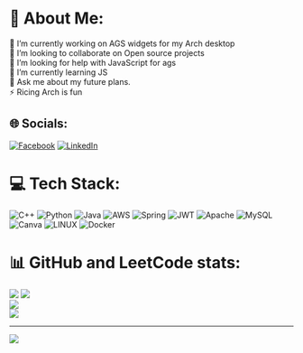 # 💫 About Me:
🔭 I’m currently working on AGS widgets for my Arch desktop <br>👯 I’m looking to collaborate on Open source projects<br>🤝 I’m looking for help with JavaScript for ags<br>🌱 I’m currently learning JS <br>💬 Ask me about my future plans.<br>⚡ Ricing Arch is fun


## 🌐 Socials:
[![Facebook](https://img.shields.io/badge/Facebook-%231877F2.svg?logo=Facebook&logoColor=white)](https://facebook.com/https://www.facebook.com/ikigaisoon/) [![LinkedIn](https://img.shields.io/badge/LinkedIn-%230077B5.svg?logo=linkedin&logoColor=white)](https://linkedin.com/in/https://www.linkedin.com/in/jakub-ptaszkowski-bb8551287/) 

# 💻 Tech Stack:
![C++](https://img.shields.io/badge/c++-%2300599C.svg?style=plastic&logo=c%2B%2B&logoColor=white) ![Python](https://img.shields.io/badge/python-3670A0?style=plastic&logo=python&logoColor=ffdd54) ![Java](https://img.shields.io/badge/java-%23ED8B00.svg?style=plastic&logo=java&logoColor=white) ![AWS](https://img.shields.io/badge/AWS-%23FF9900.svg?style=plastic&logo=amazon-aws&logoColor=white) ![Spring](https://img.shields.io/badge/spring-%236DB33F.svg?style=plastic&logo=spring&logoColor=white) ![JWT](https://img.shields.io/badge/JWT-black?style=plastic&logo=JSON%20web%20tokens) ![Apache](https://img.shields.io/badge/apache-%23D42029.svg?style=plastic&logo=apache&logoColor=white) ![MySQL](https://img.shields.io/badge/mysql-%2300f.svg?style=plastic&logo=mysql&logoColor=white) ![Canva](https://img.shields.io/badge/Canva-%2300C4CC.svg?style=plastic&logo=Canva&logoColor=white) ![LINUX](https://img.shields.io/badge/Linux-FCC624?style=plastic&logo=linux&logoColor=black) ![Docker](https://img.shields.io/badge/docker-%230db7ed.svg?style=plastic&logo=docker&logoColor=white)
# 📊 GitHub and LeetCode stats:
![](https://github-readme-stats.vercel.app/api?username=playfulCloud&theme=dark&hide_border=false&include_all_commits=true&count_private=true)
![](https://leetcode.card.workers.dev/playful-Cloud?theme=dark&hide&extension=null&border=2&border_radius=10")
<br/>
![](https://github-readme-streak-stats.herokuapp.com/?user=playfulCloud&theme=dark&hide_border=false)<br/>
![](https://github-readme-stats.vercel.app/api/top-langs/?username=playfulCloud&theme=dark&hide_border=false&include_all_commits=true&count_private=true&layout=compact)

---
[![](https://visitcount.itsvg.in/api?id=playfulCloud&icon=0&color=12)](https://visitcount.itsvg.in)

